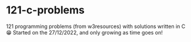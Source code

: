 # 121-c-problems
121 programming problems (from w3resources) with solutions written in C 😁
Started on the 27/12/2022, and only growing as time goes on!

